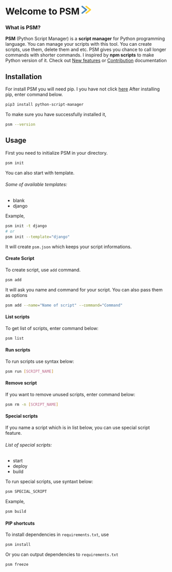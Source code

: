 # Welcome to PSM <img width="30px" src="assets/psm.svg"/>
### What is PSM?
<b>PSM</b> (Python Script Manager) is a <b>script manager</b> for Python programming language. You can manage your scripts with this tool. You can create scripts, use them, delete them and etc. PSM gives you chance to call longer commands with shorter commands. I inspired by <b>npm scripts</b> to make Python version of it.
Check out <a href="FEATURES.md">New features</a> or <a href="CONTRIBUTION.md">Contribution</a> documentation

## Installation
For install PSM you will need pip. I you have not click <a href="https://pip.pypa.io/en/stable/">here</a>
After installing pip, enter command below.
```bash
pip3 install python-script-manager
```
To make sure you have successfully installed it,
```bash
psm --version
```

## Usage
First you need to initialize PSM in your directory.
```bash
psm init
```
You can also start with template.
###### Some of available templates:
- blank
- django

Example,
```bash
psm init -t django
# or
psm init --template="django"
```
It will create `psm.json` which keeps your script informations.

#### Create Script
To create script, use `add` command.
```bash
psm add
```
It will ask you name and command for your script.
You can also pass them as options
```bash
psm add --name="Name of script" --command="Command"
```

#### List scripts
To get list of scripts, enter command below:
```bash
psm list
```

#### Run scripts
To run scripts use syntax below:
```bash
psm run [SCRIPT_NAME]
```

#### Remove script
If you want to remove unused scripts, enter command below:
```bash
psm rm -n [SCRIPT_NAME]
```

#### Special scripts
If you name a script which is in list below, you can use special script feature.

###### List of special scripts:
- start
- deploy
- build

To run special scripts, use syntaxt below:
```bash
psm SPECIAL_SCRIPT
```
Example,
```bash
psm build
```

#### PIP shortcuts
To install dependencies in `requirements.txt`, use
```bash
psm install
```
Or you can output dependencies to `requirements.txt`
```bash
psm freeze
```